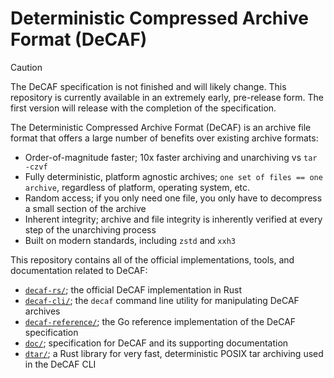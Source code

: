 # Deterministic Compressed Archive Format (DeCAF)

> [!CAUTION]
> The DeCAF specification is not finished and will likely change.
> This repository is currently available in an extremely early, pre-release form.
> The first version will release with the completion of the specification.

The Deterministic Compressed Archive Format (DeCAF) is an archive file format that offers a large number of benefits over existing archive formats:

- Order-of-magnitude faster; 10x faster archiving and unarchiving vs `tar -czvf`
- Fully deterministic, platform agnostic archives; `one set of files == one archive`, regardless of platform, operating system, etc.
- Random access; if you only need one file, you only have to decompress a small section of the archive
- Inherent integrity; archive and file integrity is inherently verified at every step of the unarchiving process
- Built on modern standards, including `zstd` and `xxh3`

This repository contains all of the official implementations, tools, and documentation related to DeCAF:

- [`decaf-rs/`](./decaf-rs/); the official DeCAF implementation in Rust
- [`decaf-cli/`](./decaf-cli/); the `decaf` command line utility for manipulating DeCAF archives
- [`decaf-reference/`](./decaf-reference/); the Go reference implementation of the DeCAF specification
- [`doc/`](./doc/); specification for DeCAF and its supporting documentation
- [`dtar/`](./dtar/); a Rust library for very fast, deterministic POSIX tar archiving used in the DeCAF CLI
